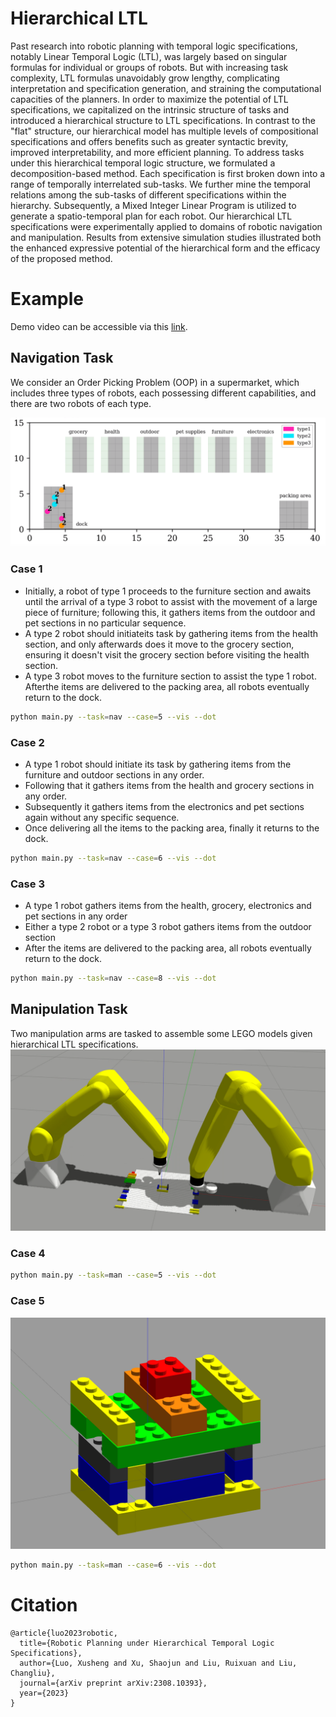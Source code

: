 # Hierarchical LTL
Past research into robotic planning with temporal logic specifications, notably Linear Temporal Logic (LTL), was largely based on singular formulas for individual or groups of robots. But with increasing task complexity, LTL formulas unavoidably grow lengthy, complicating interpretation and specification generation, and straining the computational capacities of the planners. In order to maximize the potential of LTL specifications, we capitalized on the intrinsic structure of tasks and introduced a hierarchical structure to LTL specifications. In contrast to the "flat" structure, our hierarchical model has multiple levels of compositional specifications and offers benefits such as greater syntactic brevity, improved interpretability, and more efficient planning. To address tasks under this hierarchical temporal logic structure, we formulated a decomposition-based method. Each specification is first broken down into a range of temporally interrelated  sub-tasks. We further mine the temporal relations among the sub-tasks of different specifications within the hierarchy. Subsequently, a Mixed Integer Linear Program is utilized to generate a spatio-temporal plan for each robot. Our hierarchical LTL specifications were experimentally applied to domains of robotic navigation and manipulation. Results from extensive simulation studies illustrated both the enhanced expressive potential of the hierarchical form and the efficacy of the proposed method.

# Example
Demo video can be accessible via this [link](https://youtu.be/YbmYmq1RmhI?si=eI1JoR5qIEuFKwWi).
## Navigation Task
We consider an Order Picking Problem (OOP) in a supermarket, which includes three types of robots, each possessing different capabilities, and there are two robots of each type. 

![OOP](./imgs/supermarket.png)
### Case 1
* Initially, a robot of type 1 proceeds to the furniture section and awaits until the arrival of a type 3 robot to assist with the movement of a large piece of furniture; following this, it gathers items from the outdoor and pet sections in no particular sequence.
* A type 2 robot should initiateits task by gathering items from the health section, and only afterwards does it move to the grocery section, ensuring it doesn't visit the grocery section before visiting the health section.
* A type 3 robot moves to the furniture section to assist the type 1 robot. Afterthe items are delivered to the packing area, all robots eventually return to the dock. 
```bash
python main.py --task=nav --case=5 --vis --dot
```
### Case 2
* A type 1 robot should initiate its task by gathering items from the furniture and outdoor sections in any order.
* Following that it gathers items from the health and grocery sections in any order.
* Subsequently it gathers items from the electronics and pet sections again without any specific sequence.
* Once delivering all the items to the packing area, finally it returns to the dock.
```bash
python main.py --task=nav --case=6 --vis --dot
```
### Case 3
* A type 1 robot gathers items from the health, grocery, electronics and pet sections in any order
* Either a type 2 robot or a type 3 robot gathers items from the outdoor section
* After the items are delivered to the packing area, all robots eventually return to the dock.
```bash
python main.py --task=nav --case=8 --vis --dot
```
## Manipulation Task
Two manipulation arms are tasked to assemble some LEGO models given hierarchical LTL specifications.
![OOP](./imgs/arm.png)
### Case 4
<!-- ![OOP](./imgs/icl!.png) -->
```bash
python main.py --task=man --case=5 --vis --dot
```
### Case 5
![OOP](./imgs/house.png)
```bash
python main.py --task=man --case=6 --vis --dot
```
# Citation
```
@article{luo2023robotic,
  title={Robotic Planning under Hierarchical Temporal Logic Specifications},
  author={Luo, Xusheng and Xu, Shaojun and Liu, Ruixuan and Liu, Changliu},
  journal={arXiv preprint arXiv:2308.10393},
  year={2023}
}
```